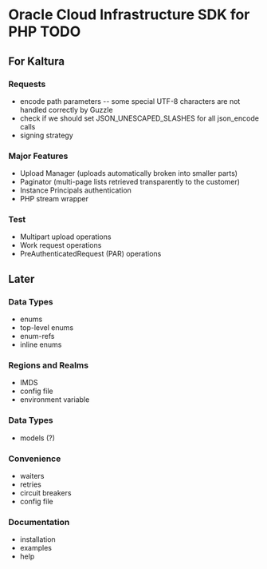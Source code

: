 # Oracle Cloud Infrastructure SDK for PHP TODO

## For Kaltura

### Requests
- encode path parameters -- some special UTF-8 characters are not handled correctly by Guzzle
- check if we should set JSON_UNESCAPED_SLASHES for all json_encode calls
- signing strategy

### Major Features
- Upload Manager (uploads automatically broken into smaller parts)
- Paginator (multi-page lists retrieved transparently to the customer)
- Instance Principals authentication
- PHP stream wrapper

### Test
- Multipart upload operations
- Work request operations
- PreAuthenticatedRequest (PAR) operations

## Later

### Data Types
- enums
- top-level enums
- enum-refs
- inline enums

### Regions and Realms
- IMDS
- config file
- environment variable

### Data Types
- models (?)

### Convenience
- waiters
- retries
- circuit breakers
- config file

### Documentation
- installation
- examples
- help
